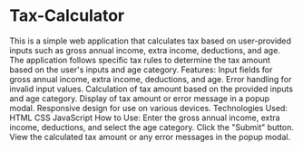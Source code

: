 # Tax-Calculator
This is a simple web application that calculates tax based on user-provided inputs such as gross annual income, extra income, deductions, and age. The application follows specific tax rules to determine the tax amount based on the user's inputs and age category.
Features:
Input fields for gross annual income, extra income, deductions, and age.
Error handling for invalid input values.
Calculation of tax amount based on the provided inputs and age category.
Display of tax amount or error message in a popup modal.
Responsive design for use on various devices.
Technologies Used:
HTML
CSS
JavaScript
How to Use:
Enter the gross annual income, extra income, deductions, and select the age category.
Click the "Submit" button.
View the calculated tax amount or any error messages in the popup modal.

